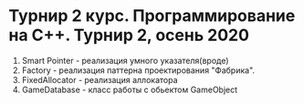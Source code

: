 # Турнир 2 курс. Программирование на C++. Турнир 2, осень 2020

1) Smart Pointer - реализация умного указателя(вроде)
2) Factory - реализация паттерна проектирования "Фабрика".
3) FixedAllocator - реализация аллокатора
4) GameDatabase - класс работы с обьектом GameObject
